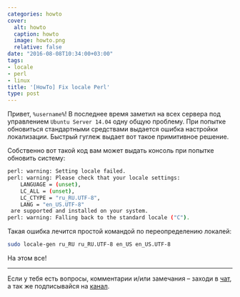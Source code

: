 ```yaml
---
categories: howto
cover:
  alt: howto
  caption: howto
  image: howto.png
  relative: false
date: "2016-08-08T10:34:00+03:00"
tags:
- locale
- perl
- linux
title: '[HowTo] Fix locale Perl'
type: post
---
```


Привет, `%username%`! В последнее время заметил на всех сервера под управлением `Ubuntu Server 14.04` одну общую проблему. При попытке обновиться стандартными средствами выдается ошибка настройки локализации. Быстрый гуглеж выдает вот такое примитивное решение.

Собственно вот такой код вам может выдать консоль при попытке обновить систему:  

```bash
perl: warning: Setting locale failed. 
perl: warning: Please check that your locale settings:
    LANGUAGE = (unset),
    LC_ALL = (unset),
    LC_CTYPE = "ru_RU.UTF-8",
    LANG = "en_US.UTF-8" 
 are supported and installed on your system. 
perl: warning: Falling back to the standard locale ("C").
```

Такая ошибка лечится простой командой по переопределению локалей:

```bash
sudo locale-gen ru_RU ru_RU.UTF-8 en_US en_US.UTF-8
```

На этом все!

---
Если у тебя есть вопросы, комментарии и/или замечания – заходи в [чат](https://ttttt.me/jtprogru_chat), а так же подписывайся на [канал](https://ttttt.me/jtprogru_channel).
